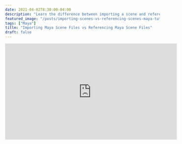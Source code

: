 ```yaml
---
date: 2021-04-02T8:30:00-04:00
description: "Learn the difference between importing a scene and referencing a scene in Autodesk Maya"
featured_image: "/posts/importing-scenes-vs-referencing-scenes-maya-tutorial/maya-import-vs-reference-scene-files.jpg"
tags: ["Maya"]
title: "Importing Maya Scene Files vs Referencing Maya Scene Files"
draft: false
---
```


<div class="iframe-16-9-container">
<iframe class="youTubeIframe" width="560" height="315" src="https://www.youtube.com/embed/WDpYKvhSOYI?rel=0" title="YouTube video player" frameborder="0" allow="accelerometer; autoplay; clipboard-write; encrypted-media; gyroscope; picture-in-picture; web-share" allowfullscreen></iframe>
</div>
